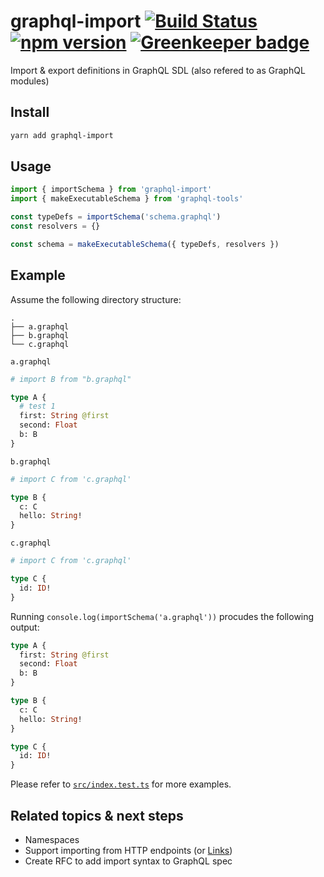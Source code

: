 # graphql-import [![Build Status](https://travis-ci.org/graphcool/graphql-import.svg?branch=master)](https://travis-ci.org/graphcool/graphql-import) [![npm version](https://badge.fury.io/js/graphql-import.svg)](https://badge.fury.io/js/graphql-import) [![Greenkeeper badge](https://badges.greenkeeper.io/graphcool/graphql-import.svg)](https://greenkeeper.io/)

Import &amp; export definitions in GraphQL SDL (also refered to as GraphQL modules)

## Install

```sh
yarn add graphql-import
```

## Usage

```ts
import { importSchema } from 'graphql-import'
import { makeExecutableSchema } from 'graphql-tools'

const typeDefs = importSchema('schema.graphql')
const resolvers = {}

const schema = makeExecutableSchema({ typeDefs, resolvers })
```

## Example

Assume the following directory structure:

```
.
├── a.graphql
├── b.graphql
└── c.graphql
```

`a.graphql`

```graphql
# import B from "b.graphql"

type A {
  # test 1
  first: String @first
  second: Float
  b: B
}
```

`b.graphql`

```graphql
# import C from 'c.graphql'

type B {
  c: C
  hello: String!
}
```

`c.graphql`

```graphql
# import C from 'c.graphql'

type C {
  id: ID!
}
```

Running `console.log(importSchema('a.graphql'))` procudes the following output:

```graphql
type A {
  first: String @first
  second: Float
  b: B
}

type B {
  c: C
  hello: String!
}

type C {
  id: ID!
}
```

Please refer to [`src/index.test.ts`](src/index.test.ts) for more examples.

## Related topics & next steps

- Namespaces
- Support importing from HTTP endpoints (or [Links](https://github.com/apollographql/apollo-link))
- Create RFC to add import syntax to GraphQL spec